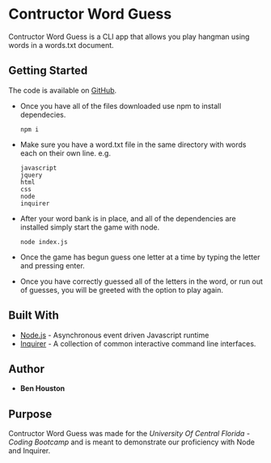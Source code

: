 # Contructor Word Guess
Contructor Word Guess is a CLI app that allows you play hangman using words in a words.txt document.

## Getting Started
The code is available on [GitHub](https://github.com/ST3AMMACH1N3/constructorWordGuess).
 - Once you have all of the files downloaded use npm to install dependecies.
    ```
    npm i
    ```

 - Make sure you have a word.txt file in the same directory with words each on their own line. e.g.
    ```
    javascript
    jquery
    html
    css
    node
    inquirer
    ```

 - After your word bank is in place, and all of the dependencies are installed simply start the game with node.
    ```
    node index.js
    ```

- Once the game has begun guess one letter at a time by typing the letter and pressing enter.

- Once you have correctly guessed all of the letters in the word, or run out of guesses, you will be greeted with the option to play again.

## Built With
 - [Node.js](https://nodejs.org) - Asynchronous event driven Javascript runtime
 - [Inquirer](https://www.npmjs.com/package/inquirer) - A collection of common interactive command line interfaces.
## Author
 - **Ben Houston**

 ## Purpose
Contructor Word Guess was made for the *University Of Central Florida - Coding Bootcamp* and is meant to demonstrate our proficiency with Node and Inquirer.